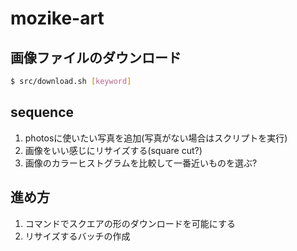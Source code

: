 # mozike-art

## 画像ファイルのダウンロード
```sh
$ src/download.sh [keyword]
```

## sequence
1. photosに使いたい写真を追加(写真がない場合はスクリプトを実行)
2. 画像をいい感じにリサイズする(square cut?)
3. 画像のカラーヒストグラムを比較して一番近いものを選ぶ?

## 進め方
1. コマンドでスクエアの形のダウンロードを可能にする
2. リサイズするバッチの作成
